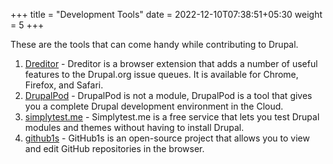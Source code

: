 +++
title = "Development Tools"
date = 2022-12-10T07:38:51+05:30
weight = 5
+++

These are the tools that can come handy while contributing to Drupal.

1. [Dreditor](https://chrome.google.com/webstore/detail/dreditor/dhdpoembhlojpmehepeadblhglloobao) - Dreditor is a browser extension that adds a number of useful features to the Drupal.org issue queues. It is available for Chrome, Firefox, and Safari.
1. [DrupalPod](https://www.drupal.org/docs/develop/development-tools/drupalpod) - DrupalPod is not a module, DrupalPod is a tool that gives you a complete Drupal development environment in the Cloud.
1. [simplytest.me](https://simplytest.me/) - Simplytest.me is a free service that lets you test Drupal modules and themes without having to install Drupal.
1. [github1s](https://github.com/conwnet/github1s) - GitHub1s is an open-source project that allows you to view and edit GitHub repositories in the browser.
